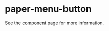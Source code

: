 paper-menu-button
=================

See the [component page](https://www.polymer-project.org/docs/elements/paper-elements.html#paper-menu-button) for more information.
